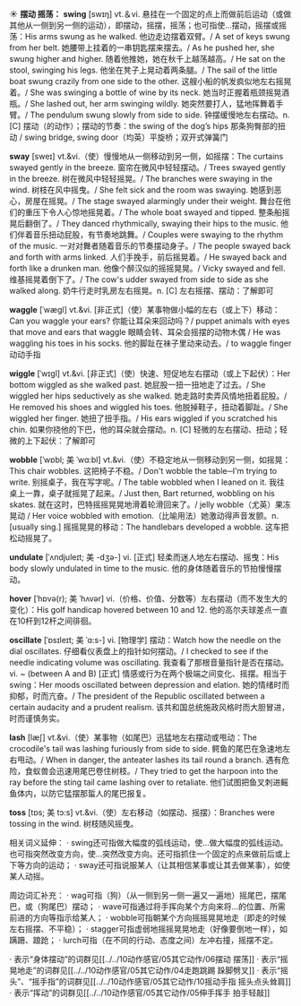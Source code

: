 ☀ <span class="category">**摆动 摇荡：**</span>
<span class="vocabulary">**swing**</span> [swɪŋ] 
<span class="definition">vt.＆vi. 悬挂在一个固定的点上而做前后运动（或做其他从一侧到另一侧的运动），即摆动，摇摆，摇荡；也可指使…摆动，摇摆或摇荡：</span>His arms swung as he walked. 他边走边摆着双臂。/ A set of keys swung from her belt. 她腰带上挂着的一串钥匙摆来摆去。/ As he pushed her, she swung higher and higher. 随着他推她，她在秋千上越荡越高。/ He sat on the stool, swinging his legs. 他坐在凳子上晃动着两条腿。/ The sail of the little boat swung crazily from one side to the other. 这艘小船的帆发疯似地左右摇晃着。/ She was swinging a bottle of wine by its neck. 她当时正握着瓶颈摇晃酒瓶。/ She lashed out, her arm swinging wildly. 她突然要打人，猛地挥舞着手臂。/ The pendulum swung slowly from side to side. 钟摆缓慢地左右摆动。<span class="definition">n. [C] 摆动（的动作）；摆动的节奏：</span>the swing of the dog’s hips 那条狗臀部的扭动 / swing bridge, swing door（均英）平旋桥；双开式弹簧门 
 
<span class="vocabulary">**sway**</span> [sweɪ]
<span class="definition">vt.&vi.（使）慢慢地从一侧移动到另一侧，如摇摆：</span>The curtains swayed gently in the breeze. 窗帘在微风中轻轻摆动。/ Trees swayed gently in the breeze. 树在微风中轻轻摇晃。/ The branches were swaying in the wind. 树枝在风中摇曳。/ She felt sick and the room was swaying. 她感到恶心，房屋在摇晃。/ The stage swayed alarmingly under their weight. 舞台在他们的重压下令人心惊地摇晃着。/ The whole boat swayed and tipped. 整条船摇晃后翻倒了。/ They danced rhythmically, swaying their hips to the music. 他们伴着音乐扭动屁股，有节奏地跳舞。/ Couples were swaying to the rhythm of the music. 一对对舞者随着音乐的节奏摆动身子。/ The people swayed back and forth with arms linked. 人们手挽手，前后摇晃着。/ He swayed back and forth like a drunken man. 他像个醉汉似的摇摇晃晃。/ Vicky swayed and fell. 维基摇晃着倒下了。/ The cow's udder swayed from side to side as she walked along. 奶牛行走时乳房左右摇晃。<span class="definition">n. [C] 左右摇摆、摆动：</span>了解即可
           
<span class="vocabulary">**waggle**</span> [ˈwægl]
<span class="definition">vt.&vi. [非正式]（使）某事物做小幅的左右（或上下）移动：</span>Can you waggle your ears? 你能让耳朵来回动吗？/ puppet animals with eyes that move and ears that waggle 眼睛会转、耳朵会摇摆的动物木偶 / He was waggling his toes in his socks. 他的脚趾在袜子里动来动去。/ to waggle finger 动动手指

<span class="vocabulary">**wiggle**</span> [ˈwɪgl]
<span class="definition">vt.&vi. [非正式]（使）快速、短促地左右摆动（或上下起伏）：</span>Her bottom wiggled as she walked past. 她屁股一扭一扭地走了过去。/ She wiggled her hips seductively as she walked. 她走路时卖弄风情地扭着屁股。/ He removed his shoes and wiggled his toes. 他脱掉鞋子，扭动着脚趾。/ She wiggled her finger. 她扭了扭手指。/ His ears wiggled if you scratched his chin. 如果你挠他的下巴，他的耳朵就会摆动。<span class="definition">n. [C] 轻微的左右摆动、扭动；轻微的上下起伏：</span>了解即可
           
<span class="vocabulary">**wobble**</span> [ˈwɒbl; 美 ˈwɑ:bl]
<span class="definition">vt.&vi.（使）不稳定地从一侧移动到另一侧，如摇晃：</span>This chair wobbles. 这把椅子不稳。/ Don't wobble the table─I'm trying to write. 别摇桌子，我在写字呢。/ The table wobbled when I leaned on it. 我往桌上一靠，桌子就摇晃了起来。/ Just then, Bart returned, wobbling on his skates. 就在这时，巴特摇摇晃晃地滑着轮滑回来了。/ jelly wobble（尤英）果冻晃动 / Her voice wobbled with emotion.（比喻用法）她激动得声音发颤。<span class="definition">n. [usually sing.] 摇摇晃晃的移动：</span>The handlebars developed a wobble. 这车把松动摇晃了。

<span class="vocabulary">**undulate**</span> [ˈʌndjuleɪt; 美 -dʒə-]
<span class="definition">vi. [正式] 轻柔而迷人地左右摆动、摇曳：</span>His body slowly undulated in time to the music. 他的身体随着音乐的节拍慢慢摆动。
           
<span class="vocabulary">**hover**</span> [ˈhɒvə(r); 美 ˈhʌvər]
<span class="definition">vi.（价格、价值、分数等）左右摆动（而不发生大的变化）：</span>His golf handicap hovered between 10 and 12. 他的高尔夫球差点一直在10杆到12杆之间徘徊。

<span class="vocabulary">**oscillate**</span> [ˈɒsɪleɪt; 美 ˈɑ:s-]
<span class="definition">vi. [物理学] 摆动：</span>Watch how the needle on the dial oscillates. 仔细看仪表盘上的指针如何摆动。/ I checked to see if the needle indicating volume was oscillating. 我查看了那根音量指针是否在摆动。<span class="definition">vi. ~ (between A and B) [正式] 情感或行为在两个极端之间变化、摇摆。相当于swing：</span>Her moods oscillated between depression and elation. 她的情绪时而抑郁，时而亢奋。/ The president of the Republic oscillated between a certain audacity and a prudent realism. 该共和国总统施政风格时而大胆冒进，时而谨慎务实。          

<span class="vocabulary">**lash**</span> [læʃ]
<span class="definition">vt.&vi.（使）某事物（如尾巴）迅猛地左右摆动或甩动：</span>The crocodile's tail was lashing furiously from side to side. 鳄鱼的尾巴在急速地左右甩动。/ When in danger, the anteater lashes its tail round a branch. 遇有危险，食蚁兽会迅速用尾巴卷住树枝。/ They tried to get the harpoon into the ray before the sting tail came lashing over to retaliate. 他们试图把鱼叉刺进鳐鱼体内，以防它猛摆那蜇人的尾巴报复。           
               
<span class="vocabulary">**toss**</span> [tɒs; 美 tɔ:s]
<span class="definition">vt.&vi.（使）左右移动（如摆动、摇摆）：</span>Branches were tossing in the wind. 树枝随风摇曳。     

相关词义延伸：
· swing还可指做大幅度的弧线运动，使…做大幅度的弧线运动。也可指突然改变方向，使…突然改变方向。还可指抓住一个固定的点来做前后或上下等方向的运动；
· sway还可指说服某人（让其相信某事或让其去做某事），如使某人动摇。

周边词汇补充：
· wag可指（狗）（从一侧到另一侧一遍又一遍地）摇尾巴，摆尾巴，或（狗尾巴）摆动；
· wave可指通过将手挥向某个方向来将…的位置、所需前进的方向等指示给某人；
· wobble可指朝某个方向摇摇晃晃地走（即走的时候左右摇摆、不平稳）；
· stagger可指虚弱地摇摇晃晃地走（好像要倒地一样），如蹒跚、踉跄；
· lurch可指（在不同的行动、态度之间）左冲右撞，摇摆不定。

· 表示“身体摆动”的词群见[[../../10动作感官/05其它动作/06摆动 摆荡]]
· 表示“摇晃地走”的词群见[[../../10动作感官/05其它动作/04走跑跳踢 跺脚劈叉]]
· 表示“摇头”、“摇手指”的词群见[[../../10动作感官/05其它动作/10摇动手指 摇头点头耸肩]]
· 表示“挥动”的词群见[[../../10动作感官/05其它动作/05伸手挥手 拍手轻敲]]
